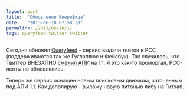```yaml
---
layout: post
title:  "Обновление Кверифида"
date:   "2013-06-18 07:58:38"
permalink: /2013/06/18/1/
tags: queryfeed twitter twitter
---
```


Сегодня обновил [Queryfeed](http://www.queryfeed.net/) - сервис выдачи
твитов в РСС (поддерживаются так же Гуглоплюс и Фейсбук).  Так
случилось, что Твиттер ВНЕЗАПНО
[сменил АПИ](https://dev.twitter.com/docs/api/1.1/overview) на 1.1. Я
это как-то проморгал, РСС-ленты не обновлялись.

Теперь же сервис оснащен новым поисковым движком, заточенным под АПИ
1.1. Как дополирую - выложу новую питонью либу на Гитхаб.
